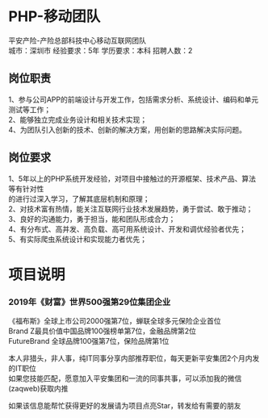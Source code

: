 # PHP-移动团队
平安产险-产险总部科技中心移动互联网团队  
城市：深圳市 经验要求：5年 学历要求：本科  招聘人数：2

## 岗位职责
1、参与公司APP的前端设计与开发工作，包括需求分析、系统设计、编码和单元测试等工作；   
2、能够独立完成业务设计和相关技术实现；   
4、为团队引入创新的技术、创新的解决方案，用创新的思路解决实际问题。

## 岗位要求
1、5年以上的PHP系统开发经验，对项目中接触过的开源框架、技术产品、算法等有针对性   
的进行过深入学习，了解其底层机制和原理；   
2、对技术富有热情，能关注互联网行业技术发展趋势，勇于尝试、敢于推动；   
3、良好的沟通能力，勇于担当，能和团队形成合力；   
4、有分布式、高并发、高负载、高可用系统设计、开发和调优经验者优先；   
5、有实际爬虫系统设计和实现能力者优先；

# 项目说明

### 2019年《财富》世界500强第29位集团企业
《福布斯》全球上市公司2000强第7位，蝉联全球多元保险企业首位  
Brand Z最具价值中国品牌100强榜单第7位，金融品牌第2位  
FutureBrand 全球品牌100强第7位，保险品牌第1位

本人非猎头，非人事，纯IT同事分享内部推荐职位，每天更新平安集团2个月内发的IT职位  
如果您技能匹配，愿意加入平安集团和一流的同事共事，可以添加我的微信(zaqweb)获取内推 

如果该信息能帮忙获得更好的发展请为项目点亮Star，转发给有需要的朋友




